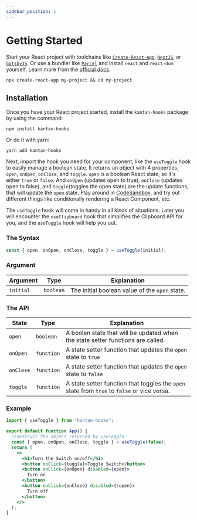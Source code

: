```yaml
---
sidebar_position: 1
---
```


# Getting Started

Start your React project with toolchains like [`Create-React-App`](https://create-react-app.dev/), [`NextJS`](https://nextjs.org/docs/), or [`GatsbyJS`](https://www.gatsbyjs.com/docs/tutorial/part-0/). Or use a bundler like [`Parcel`](https://parceljs.org/recipes/react/) and install `react` and `react-dom` yourself. Learn more from the [official docs](https://reactjs.org/docs/create-a-new-react-app.html).

```shell
npx create-react-app my-project && cd my-project
```

## Installation

Once you have your React project started, install the `kantan-hooks` package by using the command:

```shell
npm install kantan-hooks
```

Or do it with yarn:

```shell
yarn add kantan-hooks
```

Next, import the hook you need for your component, like the `useToggle` hook to easily manage a boolean state. It returns an object with 4 properties, `open`, `onOpen`, `onClose`, and `toggle`. `open` is a boolean React state, so it's either `true` or `false`. And `onOpen` (updates open to true), `onClose` (updates open to false), and `toggle`(toggles the open state) are the update functions, that will update the `open` state. Play around in [CodeSandbox](https://rrbuc.csb.app/toggle), and try out different things like conditionally rendering a React Component, etc.

The `useToggle` hook will come in handy in all kinds of situations. Later you will encounter the `useClipboard` hook that simplifies the Clipboard API for you, and the `useToggle` hook will help you out.

### The Syntax

```jsx
const { open, onOpen, onClose, toggle } = useToggle(initial);
```

### Argument

| Argument  | Type      | Explanation                                    |
| --------- | --------- | ---------------------------------------------- |
| `initial` | `boolean` | The initial boolean value of the `open` state. |

### The API

| State     | Type       | Explanation                                                                                 |
| --------- | ---------- | ------------------------------------------------------------------------------------------- |
| `open`    | `boolean`  | A boolen state that will be updated when the state setter functions are called.             |
| `onOpen`  | `function` | A state setter function that updates the `open` state to `true`                             |
| `onClose` | `function` | A state setter function that updates the `open` state to `false`                            |
| `toggle`  | `function` | A state setter function that toggles the `open` state from `true` to `false` or vice versa. |

### Example

```jsx title="src/App.js"
import { useToggle } from "kantan-hooks";

export default function App() {
  //destruct the object returned by useToggle
  const { open, onOpen, onClose, toggle } = useToggle(false);
  return (
    <>
      <h1>Turn the Switch on/off</h1>
      <button onClick={toggle}>Toggle Switch</button>
      <button onClick={onOpen} disabled={open}>
        Turn on
      </button>
      <button onClick={onClose} disabled={!open}>
        Turn off
      </button>
    </>
  );
}
```
